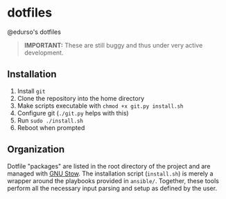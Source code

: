 # dotfiles

@edurso's dotfiles

> **IMPORTANT:** These are still buggy and thus under very active development.

## Installation

1. Install `git`
2. Clone the repository into the home directory
3. Make scripts executable with `chmod +x git.py install.sh`
4. Configure git (`./git.py` helps with this)
5. Run `sudo ./install.sh`
6. Reboot when prompted

## Organization

Dotfile "packages" are listed in the root directory of the project and are managed with [GNU Stow](https://www.gnu.org/software/stow/). 
The installation script (`install.sh`) is merely a wrapper around the playbooks provided in `ansible/`. Together, these tools
perform all the necessary input parsing and setup as defined by the user.
